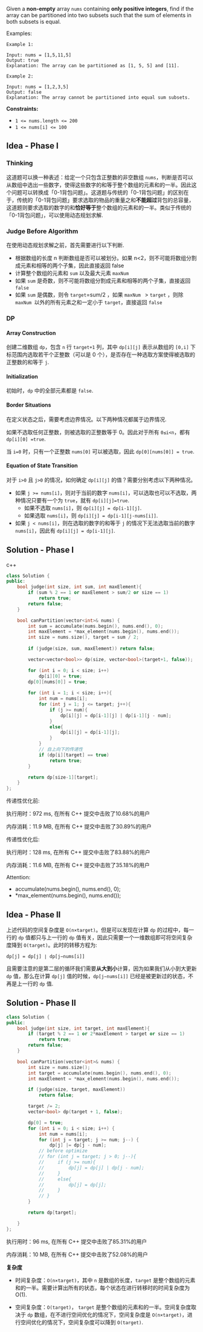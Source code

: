 Given a **non-empty** array `nums` containing **only positive integers**, find if the array can be partitioned into two subsets such that the sum of elements in both subsets is equal.



Examples:

```
Example 1:

Input: nums = [1,5,11,5]
Output: true
Explanation: The array can be partitioned as [1, 5, 5] and [11].

Example 2:

Input: nums = [1,2,3,5]
Output: false
Explanation: The array cannot be partitioned into equal sum subsets.
```

**Constraints:**

- `1 <= nums.length <= 200`
- `1 <= nums[i] <= 100`

## Idea - Phase I

### Thinking

这道题可以换一种表述：给定一个只包含正整数的非空数组 `nums`，判断是否可以从数组中选出一些数字，使得这些数字的和等于整个数组的元素和的一半。因此这个问题可以转换成「0-1背包问题」。这道题与传统的「0-1背包问题」的区别在于，传统的「0-1背包问题」要求选取的物品的重量之和**不能超过**背包的总容量，这道题则要求选取的数字的和**恰好等于**整个数组的元素和的一半。类似于传统的「0-1背包问题」，可以使用动态规划求解.

### Judge Before Algorithm

在使用动态规划求解之前，首先需要进行以下判断.

- 根据数组的长度 n 判断数组是否可以被划分。如果 n<2，则不可能将数组分割成元素和相等的两个子集，因此直接返回 false
- 计算整个数组的元素和 `sum` 以及最大元素 `maxNum`
- 如果 `sum` 是奇数，则不可能将数组分割成元素和相等的两个子集，直接返回 `false`
- 如果 `sum` 是偶数，则令 `target`=sum/2 ，如果 `maxNum ` > `target` ，则除 `maxNum `以外的所有元素之和一定小于 `target`，直接返回 `false`

### DP

#### Array Construction

创建二维数组 `dp`，包含 `n` 行 `target+1` 列，其中 `dp[i][j]` 表示从数组的 `[0,i]` 下标范围内选取若干个正整数（可以是 0 个），是否存在一种选取方案使得被选取的正整数的和等于 `j`.

#### Initialization

初始时，`dp` 中的全部元素都是 `false`.

#### Border Situations

在定义状态之后，需要考虑边界情况。以下两种情况都属于边界情况.

如果不选取任何正整数，则被选取的正整数等于 0。因此对于所有 `0≤i<n`，都有 `dp[i][0] =true`.

当 `i=0` 时，只有一个正整数 `nums[0]` 可以被选取，因此 `dp[0][nums[0]] = true`.

#### Equation of State Transition

对于 `i>0` 且 `j>0` 的情况，如何确定 `dp[i][j]` 的值？需要分别考虑以下两种情况。

- 如果 `j >= nums[i]`，则对于当前的数字 `nums[i]`，可以选取也可以不选取，两种情况只要有一个为 `true`，就有 `dp[i][j]=true`.
  - 如果不选取 `nums[i]`，则 `dp[i][j] = dp[i-1][j]`.
  - 如果选取 `nums[i]`，则  `dp[i][j] = dp[i-1][j-nums[i]]`.
- 如果 `j < nums[i]`，则在选取的数字的和等于 `j` 的情况下无法选取当前的数字 `nums[i]`，因此有 `dp[i][j] = dp[i-1][j]`.

## Solution - Phase I

c++
```c++
class Solution {
public:
    bool judge(int size, int sum, int maxElement){
        if (sum % 2 == 1 or maxElement > sum/2 or size == 1)
            return true;
        return false;
    }

    bool canPartition(vector<int>& nums) {
        int sum = accumulate(nums.begin(), nums.end(), 0);
        int maxElement = *max_element(nums.begin(), nums.end());
        int size = nums.size(), target = sum / 2;
        
        if (judge(size, sum, maxElement)) return false;

        vector<vector<bool>> dp(size, vector<bool>(target+1, false));

        for (int i = 0; i < size; i++)
            dp[i][0] = true;
        dp[0][nums[0]] = true;
        
        for (int i = 1; i < size; i++){
            int num = nums[i];
            for (int j = 1; j <= target; j++){
                if (j >= num){
                    dp[i][j] = dp[i-1][j] | dp[i-1][j - num];
                }
                else{
                    dp[i][j] = dp[i-1][j];
                }
            }
            // 自上向下的传递性
            if (dp[i][target] == true)
                return true;
        }

        return dp[size-1][target];
    }
};
```

传递性优化前:

执行用时：972 ms, 在所有 C++ 提交中击败了10.68%的用户

内存消耗：11.9 MB, 在所有 C++ 提交中击败了30.89%的用户

传递性优化后:

执行用时：128 ms, 在所有 C++ 提交中击败了83.88%的用户

内存消耗：11.6 MB, 在所有 C++ 提交中击败了35.18%的用户

Attention:
- accumulate(nums.begin(), nums.end(), 0);
- *max_element(nums.begin(), nums.end());

## Idea - Phase II

上述代码的空间复杂度是 `O(n×target)`。但是可以发现在计算 `dp` 的过程中，每一行的 `dp` 值都只与上一行的 `dp` 值有关，因此只需要一个一维数组即可将空间复杂度降到 `O(target)`。此时的转移方程为:

`dp[j] = dp[j] ∣ dp[j−nums[i]]`

且需要注意的是第二层的循环我们需要**从大到小**计算，因为如果我们从小到大更新 `dp` 值，那么在计算 `dp[j]` 值的时候，`dp[j−nums[i]]` 已经是被更新过的状态，不再是上一行的 `dp` 值.

## Solution - Phase II

```c++
class Solution {
public:
    bool judge(int size, int target, int maxElement){
        if (target % 2 == 1 or 2*maxElement > target or size == 1)
            return true;
        return false;
    }

    bool canPartition(vector<int>& nums) {
        int size = nums.size();
        int target = accumulate(nums.begin(), nums.end(), 0);
        int maxElement = *max_element(nums.begin(), nums.end());

        if (judge(size, target, maxElement))
            return false;

        target /= 2;
        vector<bool> dp(target + 1, false);

        dp[0] = true;
        for (int i = 0; i < size; i++) {
            int num = nums[i];
            for (int j = target; j >= num; j--) {
                dp[j] |= dp[j - num];
            // before optimize
            // for (int j = target; j > 0; j--){
            //     if (j >= num){
            //         dp[j] = dp[j] | dp[j - num];
            //     }
            //     else{
            //         dp[j] = dp[j];
            //     }
            // }
        }

        return dp[target];

    }
};
```

执行用时：96 ms, 在所有 C++ 提交中击败了85.31%的用户

内存消耗：10 MB, 在所有 C++ 提交中击败了52.08%的用户

**复杂度**

- 时间复杂度：`O(n×target)`，其中 `n` 是数组的长度，`target` 是整个数组的元素和的一半。需要计算出所有的状态，每个状态在进行转移时的时间复杂度为 O(1).

- 空间复杂度：`O(target)`， `target` 是整个数组的元素和的一半。空间复杂度取决于 `dp` 数组，在不进行空间优化的情况下，空间复杂度是 `O(n×target)`，进行空间优化的情况下，空间复杂度可以降到 `O(target)`.

